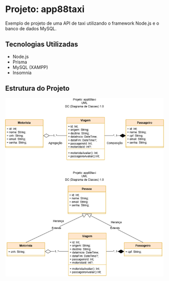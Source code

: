 # Projeto: app88taxi
Exemplo de projeto de uma API de taxi utilizando o framework Node.js e o banco de dados MySQL.
## Tecnologias Utilizadas
- Node.js
- Prisma
- MySQL (XAMPP)
- Insomnia
## Estrutura do Projeto
![dc](./docs/dc.png)